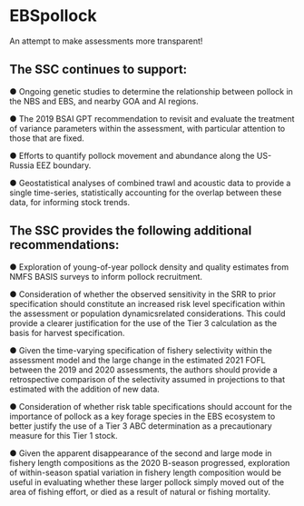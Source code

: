 # EBSpollock
An attempt to make assessments more transparent!

## The SSC continues to support:
  ● Ongoing genetic studies to determine the relationship between pollock in the NBS and EBS, and nearby GOA and AI regions.

  ● The 2019 BSAI GPT recommendation to revisit and evaluate the treatment of variance parameters 
	 within the assessment, with particular attention to those that are fixed.

  ● Efforts to quantify pollock movement and abundance along the US-Russia EEZ boundary.

  ● Geostatistical analyses of combined trawl and acoustic data to provide a single time-series,
    statistically accounting for the overlap between these data, for informing stock trends.

## The SSC provides the following additional recommendations:
  ● Exploration of young-of-year pollock density and quality estimates from NMFS BASIS surveys to
inform pollock recruitment.

  ● Consideration of whether the observed sensitivity in the SRR to prior specification should
constitute an increased risk level specification within the assessment or population dynamicsrelated considerations. This could provide a clearer justification for the use of the Tier 3 calculation
as the basis for harvest specification.

  ● Given the time-varying specification of fishery selectivity within the assessment model and the
large change in the estimated 2021 FOFL between the 2019 and 2020 assessments, the authors should
provide a retrospective comparison of the selectivity assumed in projections to that estimated with
the addition of new data.

  ● Consideration of whether risk table specifications should account for the importance of pollock as
a key forage species in the EBS ecosystem to better justify the use of a Tier 3 ABC determination
as a precautionary measure for this Tier 1 stock.

  ● Given the apparent disappearance of the second and large mode in fishery length compositions as
the 2020 B-season progressed, exploration of within-season spatial variation in fishery length
composition would be useful in evaluating whether these larger pollock simply moved out of the
area of fishing effort, or died as a result of natural or fishing mortality.
